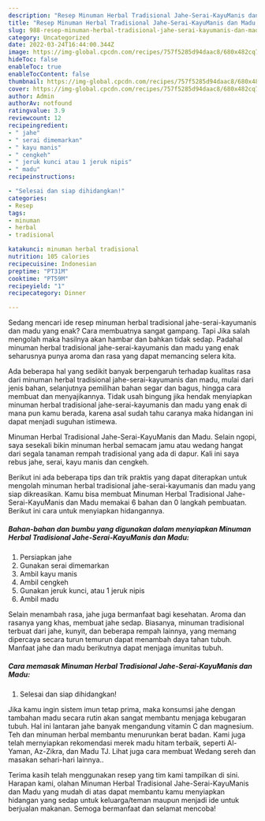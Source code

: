 ```yaml
---
description: "Resep Minuman Herbal Tradisional Jahe-Serai-KayuManis dan Madu yang Lezat Sekali , Bikin Ngiler"
title: "Resep Minuman Herbal Tradisional Jahe-Serai-KayuManis dan Madu yang Lezat Sekali , Bikin Ngiler"
slug: 988-resep-minuman-herbal-tradisional-jahe-serai-kayumanis-dan-madu-yang-lezat-sekali-bikin-ngiler
category: Uncategorized
date: 2022-03-24T16:44:00.344Z
image: https://img-global.cpcdn.com/recipes/757f5285d94daac8/680x482cq70/minuman-herbal-tradisional-jahe-serai-kayumanis-dan-madu-foto-resep-utama.jpg
hideToc: false
enableToc: true
enableTocContent: false
thumbnail: https://img-global.cpcdn.com/recipes/757f5285d94daac8/680x482cq70/minuman-herbal-tradisional-jahe-serai-kayumanis-dan-madu-foto-resep-utama.jpg
cover: https://img-global.cpcdn.com/recipes/757f5285d94daac8/680x482cq70/minuman-herbal-tradisional-jahe-serai-kayumanis-dan-madu-foto-resep-utama.jpg
author: Admin
authorAv: notfound
ratingvalue: 3.9
reviewcount: 12
recipeingredient:
- " jahe"
- " serai dimemarkan"
- " kayu manis"
- " cengkeh"
- " jeruk kunci atau 1 jeruk nipis"
- " madu"
recipeinstructions:

- "Selesai dan siap dihidangkan!"
categories:
- Resep
tags:
- minuman
- herbal
- tradisional

katakunci: minuman herbal tradisional 
nutrition: 105 calories
recipecuisine: Indonesian
preptime: "PT31M"
cooktime: "PT59M"
recipeyield: "1"
recipecategory: Dinner

---
```



Sedang mencari ide resep minuman herbal tradisional jahe-serai-kayumanis dan madu yang enak? Cara membuatnya sangat gampang. Tapi Jika salah mengolah maka hasilnya akan hambar dan bahkan tidak sedap. Padahal minuman herbal tradisional jahe-serai-kayumanis dan madu yang enak seharusnya punya aroma dan rasa yang dapat memancing selera kita.


Ada beberapa hal yang sedikit banyak berpengaruh terhadap kualitas rasa dari minuman herbal tradisional jahe-serai-kayumanis dan madu, mulai dari jenis bahan, selanjutnya pemilihan bahan segar dan bagus, hingga cara membuat dan menyajikannya. Tidak usah bingung jika hendak menyiapkan minuman herbal tradisional jahe-serai-kayumanis dan madu yang enak di mana pun kamu berada, karena asal sudah tahu caranya maka hidangan ini dapat menjadi suguhan istimewa.

Minuman Herbal Tradisional Jahe-Serai-KayuManis dan Madu. Selain ngopi, saya sesekali bikin minuman herbal semacam jamu atau wedang hangat dari segala tanaman rempah tradisional yang ada di dapur. Kali ini saya rebus jahe, serai, kayu manis dan cengkeh.


Berikut ini ada beberapa tips dan trik praktis yang dapat diterapkan untuk mengolah minuman herbal tradisional jahe-serai-kayumanis dan madu yang siap dikreasikan. Kamu bisa membuat Minuman Herbal Tradisional Jahe-Serai-KayuManis dan Madu memakai 6 bahan dan 0 langkah pembuatan. Berikut ini cara untuk menyiapkan hidangannya.

<!--inarticleads1-->

##### Bahan-bahan dan bumbu yang digunakan dalam menyiapkan Minuman Herbal Tradisional Jahe-Serai-KayuManis dan Madu:

1. Persiapkan  jahe
1. Gunakan  serai dimemarkan
1. Ambil  kayu manis
1. Ambil  cengkeh
1. Gunakan  jeruk kunci, atau 1 jeruk nipis
1. Ambil  madu


Selain menambah rasa, jahe juga bermanfaat bagi kesehatan. Aroma dan rasanya yang khas, membuat jahe sedap. Biasanya, minuman tradisional terbuat dari jahe, kunyit, dan beberapa rempah lainnya, yang memang dipercaya secara turun temurun dapat menambah daya tahan tubuh. Manfaat jahe dan madu berikutnya dapat menjaga imunitas tubuh. 

<!--inarticleads2-->

##### Cara memasak Minuman Herbal Tradisional Jahe-Serai-KayuManis dan Madu:


1. Selesai dan siap dihidangkan!

Jika kamu ingin sistem imun tetap prima, maka konsumsi jahe dengan tambahan madu secara rutin akan sangat membantu menjaga kebugaran tubuh. Hal ini lantaran jahe banyak mengandung vitamin C dan magnesium. Teh dan minuman herbal membantu menurunkan berat badan. Kami juga telah mernyiapkan rekomendasi merek madu hitam terbaik, seperti Al-Yaman, Az-Zikra, dan Madu TJ. Lihat juga cara membuat Wedang sereh dan masakan sehari-hari lainnya.. 

Terima kasih telah menggunakan resep yang tim kami tampilkan di sini. Harapan kami, olahan Minuman Herbal Tradisional Jahe-Serai-KayuManis dan Madu yang mudah di atas dapat membantu kamu menyiapkan hidangan yang sedap untuk keluarga/teman maupun menjadi ide untuk berjualan makanan. Semoga bermanfaat dan selamat mencoba!
